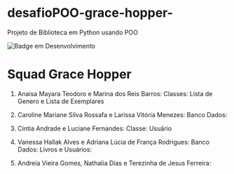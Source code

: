 # desafioPOO-grace-hopper-
Projeto de Biblioteca em Python usando POO

![Badge em Desenvolvimento](http://img.shields.io/static/v1?label=STATUS&message=EM%20DESENVOLVIMENTO&color=GREEN&style=for-the-badge)

# Squad Grace Hopper
1. Anaisa Mayara Teodoro e Marina dos Reis Barros:
   Classes: Lista de Genero e Lista de Exemplares

2. Caroline Mariane Silva Rossafa e Larissa Vitória Menezes:
   Banco Dados: 
    
4. Cintia Andrade e Luciane Fernandes:
   Classe: Usuário
    
5. Vanessa Hallak Alves e Adriana Lúcia de França Rodrigues:
   Banco Dados: Livros e Usuários:

10. Andreia Vieira Gomes, Nathalia Dias e Terezinha de Jesus Ferreira:
